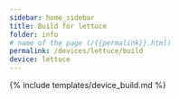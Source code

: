 ```yaml
---
sidebar: home_sidebar
title: Build for lettuce
folder: info
# name of the page (/{{permalink}}.html)
permalink: /devices/lettuce/build
device: lettuce
---
```

{% include templates/device_build.md %}
